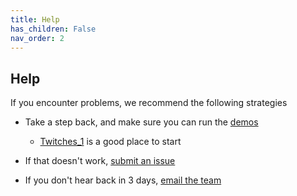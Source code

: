 ```yaml
---
title: Help
has_children: False
nav_order: 2
---
```


## Help

If you encounter problems, we recommend the following strategies

+ Take a step back, and make sure you can run the [demos](../demos/demos.html)
  + [Twitches_1](../demos/twitches/twitches_1/twitches_1.html) is a good place to start

+ If that doesn't work, [submit an issue](https://github.com/Campbell-Muscle-Lab/MATMyoSim/)

+ If you don't hear back in 3 days, [email the team](mailto:myosim@campbellmusclelab.org)
